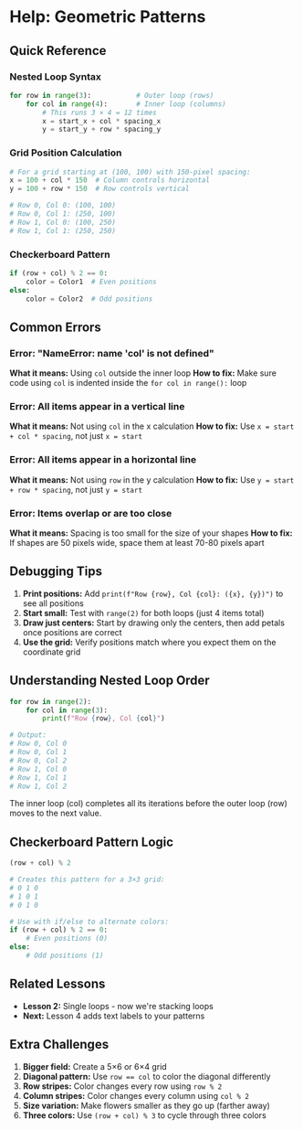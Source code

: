 # Help: Geometric Patterns

## Quick Reference

### Nested Loop Syntax
```python
for row in range(3):           # Outer loop (rows)
    for col in range(4):       # Inner loop (columns)
        # This runs 3 × 4 = 12 times
        x = start_x + col * spacing_x
        y = start_y + row * spacing_y
```

### Grid Position Calculation
```python
# For a grid starting at (100, 100) with 150-pixel spacing:
x = 100 + col * 150  # Column controls horizontal
y = 100 + row * 150  # Row controls vertical

# Row 0, Col 0: (100, 100)
# Row 0, Col 1: (250, 100)
# Row 1, Col 0: (100, 250)
# Row 1, Col 1: (250, 250)
```

### Checkerboard Pattern
```python
if (row + col) % 2 == 0:
    color = Color1  # Even positions
else:
    color = Color2  # Odd positions
```

## Common Errors

### Error: "NameError: name 'col' is not defined"
**What it means:** Using `col` outside the inner loop
**How to fix:** Make sure code using `col` is indented inside the `for col in range():` loop

### Error: All items appear in a vertical line
**What it means:** Not using `col` in the x calculation
**How to fix:** Use `x = start + col * spacing`, not just `x = start`

### Error: All items appear in a horizontal line
**What it means:** Not using `row` in the y calculation
**How to fix:** Use `y = start + row * spacing`, not just `y = start`

### Error: Items overlap or are too close
**What it means:** Spacing is too small for the size of your shapes
**How to fix:** If shapes are 50 pixels wide, space them at least 70-80 pixels apart

## Debugging Tips

1. **Print positions:** Add `print(f"Row {row}, Col {col}: ({x}, {y})")` to see all positions
2. **Start small:** Test with `range(2)` for both loops (just 4 items total)
3. **Draw just centers:** Start by drawing only the centers, then add petals once positions are correct
4. **Use the grid:** Verify positions match where you expect them on the coordinate grid

## Understanding Nested Loop Order

```python
for row in range(2):
    for col in range(3):
        print(f"Row {row}, Col {col}")

# Output:
# Row 0, Col 0
# Row 0, Col 1
# Row 0, Col 2
# Row 1, Col 0
# Row 1, Col 1
# Row 1, Col 2
```

The inner loop (col) completes all its iterations before the outer loop (row) moves to the next value.

## Checkerboard Pattern Logic

```python
(row + col) % 2

# Creates this pattern for a 3×3 grid:
# 0 1 0
# 1 0 1
# 0 1 0

# Use with if/else to alternate colors:
if (row + col) % 2 == 0:
    # Even positions (0)
else:
    # Odd positions (1)
```

## Related Lessons
- **Lesson 2:** Single loops - now we're stacking loops
- **Next:** Lesson 4 adds text labels to your patterns

## Extra Challenges

1. **Bigger field:** Create a 5×6 or 6×4 grid
2. **Diagonal pattern:** Use `row == col` to color the diagonal differently
3. **Row stripes:** Color changes every row using `row % 2`
4. **Column stripes:** Color changes every column using `col % 2`
5. **Size variation:** Make flowers smaller as they go up (farther away)
6. **Three colors:** Use `(row + col) % 3` to cycle through three colors

